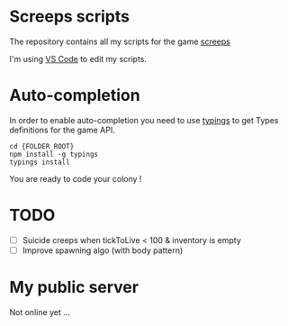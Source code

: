 # Screeps scripts

The repository contains all my scripts for the game [screeps](https://screeps.com/)

I'm using [VS Code](https://code.visualstudio.com/?utm_expid=101350005-35.Eg8306GUR6SersZwpBjURQ.0&utm_referrer=https%3A%2F%2Fwww.google.fr%2F) to edit my scripts.

# Auto-completion

In order to enable auto-completion you need to use [typings](https://www.npmjs.com/package/typings) to get Types definitions for the game API.

```
cd {FOLDER_ROOT}
npm install -g typings
typings install
```

You are ready to code your colony !

# TODO

- [ ] Suicide creeps when tickToLive < 100 & inventory is empty
- [ ] Improve spawning algo (with body pattern)

# My public server

Not online yet ...